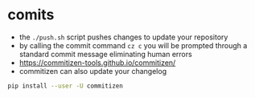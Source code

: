 # comits 

- the `./push.sh` script pushes changes to update your repository
- by calling the commit command `cz c` you will be prompted through a standard commit message eliminating human errors
- <https://commitizen-tools.github.io/commitizen/>
- commitizen can also update your changelog

```sh
pip install --user -U commitizen
```

